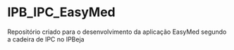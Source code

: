 # IPB_IPC_EasyMed
Repositório criado para o desenvolvimento da aplicação EasyMed segundo a cadeira de IPC no IPBeja
